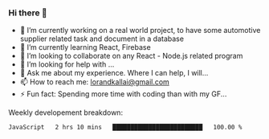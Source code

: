 ### Hi there 👋

- 🔭 I’m currently working on a real world project, to have some automotive supplier related task and document in  a database
- 🌱 I’m currently learning React, Firebase
- 👯 I’m looking to collaborate on any React - Node.js related program
- 🤔 I’m looking for help with ...
- 💬 Ask me about my experience. Where I can help, I will...
- 📫 How to reach me: lorandkallai@gmail.com 
- ⚡ Fun fact: Spending more time with coding than with my GF...


Weekly developement breakdown:
<!--START_SECTION:waka-->
```text
JavaScript   2 hrs 10 mins   █████████████████████████   100.00 % 
```
<!--END_SECTION:waka-->
